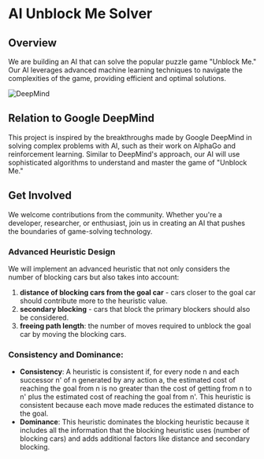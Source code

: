 # AI Unblock Me Solver

## Overview
We are building an AI that can solve the popular puzzle game "Unblock Me." Our AI leverages advanced machine learning techniques to navigate the complexities of the game, providing efficient and optimal solutions.

![DeepMind](https://upload.wikimedia.org/wikipedia/commons/thumb/6/6a/DeepMind_new_logo.svg/2560px-DeepMind_new_logo.svg.png)
## Relation to Google DeepMind
This project is inspired by the breakthroughs made by Google DeepMind in solving complex problems with AI, such as their work on AlphaGo and reinforcement learning. Similar to DeepMind's approach, our AI will use sophisticated algorithms to understand and master the game of "Unblock Me."


## Get Involved
We welcome contributions from the community. Whether you're a developer, researcher, or enthusiast, join us in creating an AI that pushes the boundaries of game-solving technology.

### Advanced Heuristic Design

We will implement an advanced heuristic that not only considers the number of blocking cars but also takes into account:
1. **distance of blocking cars from the goal car** - cars closer to the goal car should contribute more to the heuristic value.
2. **secondary blocking** - cars that block the primary blockers should also be considered.
3. **freeing path length**: the number of moves required to unblock the goal car by moving the blocking cars.

### Consistency and Dominance:
- **Consistency**: A heuristic is consistent if, for every node n and each successor n' of n generated by any action a, the estimated cost of reaching the goal from n is no greater than the cost of getting from n to n' plus the estimated cost of reaching the goal from n'. This heuristic is consistent because each move made reduces the estimated distance to the goal.
- **Dominance**: This heuristic dominates the blocking heuristic because it includes all the information that the blocking heuristic uses (number of blocking cars) and adds additional factors like distance and secondary blocking.
